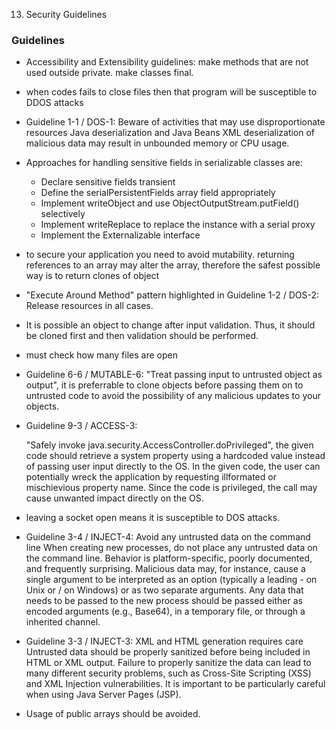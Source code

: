 13. Security Guidelines

### Guidelines

- Accessibility and Extensibility guidelines: make methods that are not used outside private. make classes final.
    
- when codes fails to close files then that program will be susceptible to DDOS attacks
    
- Guideline 1-1 / DOS-1: Beware of activities that may use disproportionate resources Java deserialization and Java Beans XML deserialization of malicious data may result in unbounded memory or CPU usage.
    
- Approaches for handling sensitive fields in serializable classes are:
    
    - Declare sensitive fields transient
    - Define the serialPersistentFields array field appropriately
    - Implement writeObject and use ObjectOutputStream.putField() selectively
    - Implement writeReplace to replace the instance with a serial proxy
    - Implement the Externalizable interface
- to secure your application you need to avoid mutability. returning references to an array may alter the array, therefore the safest possible way is to return clones of object
    
- "Execute Around Method" pattern highlighted in Guideline 1-2 / DOS-2: Release resources in all cases.
    
- It is possible an object to change after input validation. Thus, it should be cloned first and then validation should be performed.
    
- must check how many files are open
    
- Guideline 6-6 / MUTABLE-6: "Treat passing input to untrusted object as output", it is preferrable to clone objects before passing them on to untrusted code to avoid the possibility of any malicious updates to your objects.
    
- Guideline 9-3 / ACCESS-3:
    
    "Safely invoke java.security.AccessController.doPrivileged", the given code should retrieve a system property using a hardcoded value instead of passing user input directly to the OS. In the given code, the user can potentially wreck the application by requesting illformated or mischievious property name. Since the code is privileged, the call may cause unwanted impact directly on the OS.
    
- leaving a socket open means it is susceptible to DOS attacks.
    
- Guideline 3-4 / INJECT-4: Avoid any untrusted data on the command line When creating new processes, do not place any untrusted data on the command line. Behavior is platform-specific, poorly documented, and frequently surprising. Malicious data may, for instance, cause a single argument to be interpreted as an option (typically a leading - on Unix or / on Windows) or as two separate arguments. Any data that needs to be passed to the new process should be passed either as encoded arguments (e.g., Base64), in a temporary file, or through a inherited channel.
    
- Guideline 3-3 / INJECT-3: XML and HTML generation requires care Untrusted data should be properly sanitized before being included in HTML or XML output. Failure to properly sanitize the data can lead to many different security problems, such as Cross-Site Scripting (XSS) and XML Injection vulnerabilities. It is important to be particularly careful when using Java Server Pages (JSP).
    
- Usage of public arrays should be avoided.